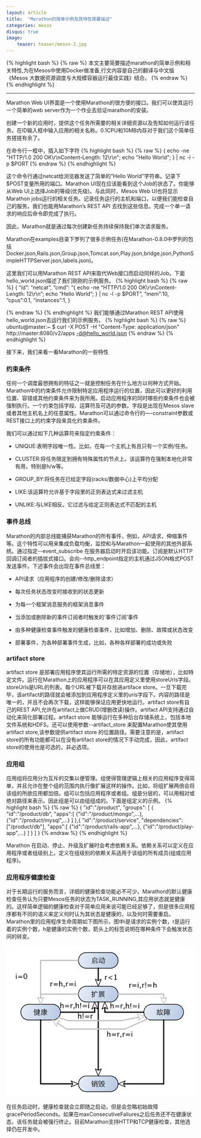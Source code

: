 ```yaml
---
layout: article
title:  "Marathon的简单示例及其特性简要描述"
categories: mesos
disqus: true
image:
    teaser: teaser/mesos-2.jpg
---
```


{% highlight bash %}
{% raw %}
本文主要简要描述marathon的简单示例和相关特性,为在Mesos中使用Docker做准备,行文内容是自己的翻译与中文版《Mesos 大数据资源调度与大规模容器运行最佳实践》结合。
{% endraw %}
{% endhighlight %}

---

Marathon Web UI界面是一个使用Marathon的很方便的接口。我们可以使其运行一个简单的web server作为一个作业去验证marathon的安装。

创建一个新的应用时，提供这个任务所需要的相关详细资源以及告知如何运行该任务。在ID输入框中输入应用的相关名称。0.1CPU和10MB内存对于我们这个简单任务搓搓有余了。

在命令行一框中，插入如下字符
{% highlight bash %}
{% raw %}
{ echo -ne "HTTP/1.0 200 OK\r\nContent-Length: 12\r\n"; echo "Hello
World"; } | nc -l -p $PORT
{% endraw %}
{% endhighlight %}


这个命令行通过netcat给浏览器发送了简单的”Hello World”字符串。记录下$POST变量所用的端口。Marathon UI现在应该能看到这个Job的状态了。你能够从Web UI上选择Job的等级(优先级)。与此同时，Mesos Web UI也将显示Marathon jobs运行的相关任务。记录任务运行的主机和端口，以便我们能检查自己的服务。我们也能用Marathon’s REST API 去找到这些信息。完成一个单一请求的响应后命令即完成了执行。

因此，Marathon就是通过每次创建新任务持续保持我们单次请求服务。

Marathon在examples目录下罗列了很多示例任务(在Marathon-0.8.0中罗列的包括Docker.json,Rails.json,Group.json,Tomcat.son,Play.json,bridge.json,PythonSimpleHTTPServer.json,labels.json)。

这里我们可以用Marathon REST API来取代Web接口而启动同样的Job。下面hello_world.json描述了我们刚刚的示例服务。
{% highlight bash %}
{% raw %}
{
	“id”: “netcat”,
	“cmd”: “{ echo -ne “HTTP/1.0 200 OK\r\nContent-Length: 12\r\n”; echo “Hello World”; } | nc -l -p $PORT”,
	“mem”:10,
	“cpus”:0.1,
	“instances”:1,
}

{% endraw %}
{% endhighlight %}
我们能够通过Marathon REST API使用hello_world.json去运行我们的示例服务。
{% highlight bash %}
{% raw %}
ubuntu@master:~ $ curl -X POST -H "Content-Type: application/json"
http://master:8080/v2/apps -d@hello_world.json
{% endraw %}
{% endhighlight %}


接下来，我们来看一看Marathon的一些特性

### 约束条件

任何一个调度最想拥有的特征之一就是控制任务在什么地方以何种方式开始。Marathon中的约束条件允许限制特定应用程序运行的位置，因此可以更好的利用位置、容错或其他约束条件来为我所用。启动应用程序的同时哪些约束条件也会被强制执行。一个约束包括字段、运算符及可选的参数。字段是出现在Mesos slave或者其他主机名上的任意属性。Marathon可以通过命令行的—-constraint参数或REST接口上的约束字段来具化约束条件。

我们可以通过如下几种运算符来指定约束条件：

- UNIQUE:表明字段唯一性。比如，在每一个主机上有且只有一个实例/任务。

- CLUSTER:将任务限定到拥有特殊属性的节点上。该运算符在强制本地化非常有用，特别是h/w等。

- GROUP_BY:将任务在已给定字段(racks/数据中心)上平均分配

- LIKE:该运算符允许基于字段里的正则表达式来过滤主机

- UNLIKE:与LIKE相反。它过滤与给定正则表达式不匹配的主机


### 事件总线

Marathon的内部总线能捕获Marathon的所有事件，例如，API请求，伸缩事件等。这个特性可以用来集成负载均衡，监控和与Marathon一起使用的其他外部系统。通过指定--event_subscribe <subscription>在服务器启动时开启该功能。订阅是默认HTTP回调订阅者的插拔式接口。会向--http_endpoint指定的主机通过JSON格式POST发送事件。下述事件会出现在事件总线里：

- API请求（应用程序的创建/修改/删除请求） 

- 每次任务状态改变时接收到的状态更新

- 为每一个框架消息服务的框架消息事件

- 当添加或删除新的事件订阅者时触发的‘事件订阅’事件 

- 由多种健康检查事件触发的健康检查事件，比如增加、删除、故障或状态改变

- 部署事件，为各种部署事件生成，比如，各种各样部署的成功或失败

### artifact store 

artifact store 是部署应用程序使其运行所需的特定资源的位置（存储地），比如特定文件。运行在Marathon上的应用程序可以在其应用定义里使用storeUrls字段。storeUrls是URL的列表。每个URL被下载并存放进artiface store。一旦下载完毕，该artifact的路径就会被添加到应用程序定义里的uris字段下。内容的路径是唯一的，并且不会再次下载，这样能够保证应用更快地运行。artifact store有自己的REST API,允许在artifact上做CRUD(增删改读)操作。artifact API支持通过自动化来简化部署过程。artifact store 能够运行在多种后台存储系统上，包括本地文件系统和HDFS。还可以使用参数--artifact_store 来配置Marathon使其使用artifact store,该参数提供artifact store 的位置路径。需要注意的是，artifact store的所有功能都可以在没有artifact store的情况下手动完成，因此，artifact store的使用也是可选的，非必选项。

### 应用组

应用组将应用分为互斥的交集以便管理。组使得管理逻辑上相关的应用程序变得简单，并且允许在整个组的范围内执行像扩展这样的操作。比如，将组扩展两倍会将该组的所欲应用都加倍。组可以包括应用程序或者组。组是分层的，可以用相对或绝对路径来表示。因此组是可以由组组成的。下面是组定义的示例。
{% highlight bash %}
{% raw %}
{
    "id":"/product",
    "groups": [
        {
            "id":"/product/db",
            "apps":[
                {"id":"/product/mongo",...},
                {"id":"/product/mysql",...}
            ]
        },{
            "id":"/product/service",
            "dependencies":["/product/db"],
            "apps":[
                {"id":"/product/rails-app",...},
                {"id":"/product/play-app",...}
            ]
        }
    ]
}
{% endraw %}
{% endhighlight %}

Marathon 在启动、停止、升级及扩展时会考虑依赖关系。依赖关系可以定义在应用程序或者组级别上。定义在组级别的依赖关系适用于该组的所有成员(组或应用程序)。

### 应用程序健康检查

对于长期运行的服务而言，详细的健康检查功能必不可少。Marathon的默认健康检查任务认为只要Mesos任务的状态为TASK_RUNNING,其应用状态就是健康的。这样简单逻辑的健康检查对于简单应用来说可能已经足够了，但是很多应用程序都有不同的语义来定义何时认为其状态是健康的，以及何时需要重启。Marathon里的应用程序生命周期如下图所示，图中i是请求的实例个数，r是运行着的实例个数，h是健康的实例个数，箭头上的标签说明在哪种条件下会触发状态间的转变。

![生命周期图](../../images/teaser/life.png "生命周期图")

在任务启动时，健康检查就会立即随之启动，但是会忽略初始故障gracePeriodSeconds。如果在maxConsecutiveFaliures之后任务还不在健康状态，该任务就会被强行终止。目前Marathon支持HTTP和TCP健康检查，其他选择仍在开发中。

















 
